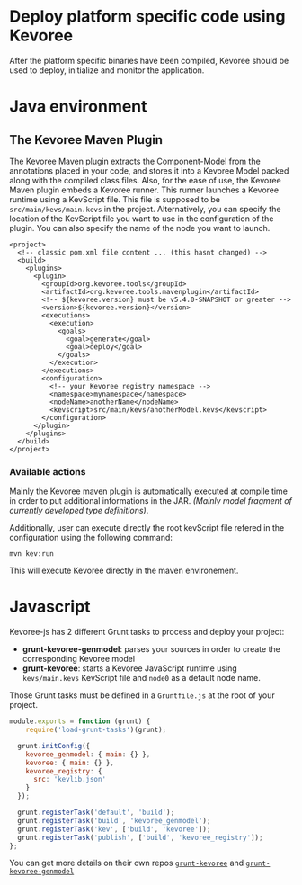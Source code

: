 # Deploy platform specific code using Kevoree

After the platform specific binaries have been compiled, Kevoree should be used to deploy, initialize and monitor the application.

# Java environment
## The Kevoree Maven Plugin

The Kevoree Maven plugin extracts the Component-Model from the annotations placed in your code, and stores it into a Kevoree Model packed along with the compiled class files.
Also, for the ease of use, the Kevoree Maven plugin embeds a Kevoree runner. This runner launches a Kevoree runtime using a KevScript file. This file is supposed to be `src/main/kevs/main.kevs` in the project. Alternatively, you can specify the location of the KevScript file you want to use in the configuration of the plugin.
You can also specify the name of the node you want to launch.

```
<project>
  <!-- classic pom.xml file content ... (this hasnt changed) -->
  <build>
    <plugins>
      <plugin>
        <groupId>org.kevoree.tools</groupId>
        <artifactId>org.kevoree.tools.mavenplugin</artifactId>
        <!-- ${kevoree.version} must be v5.4.0-SNAPSHOT or greater -->
        <version>${kevoree.version}</version>
        <executions>
          <execution>
            <goals>
              <goal>generate</goal>
              <goal>deploy</goal>
            </goals>
          </execution>
        </executions>
        <configuration>
          <!-- your Kevoree registry namespace -->
          <namespace>mynamespace</namespace>
          <nodeName>anotherName</nodeName>
          <kevscript>src/main/kevs/anotherModel.kevs</kevscript>
        </configuration>
      </plugin>
    </plugins>
  </build>
</project>
```

### Available actions

Mainly the Kevoree maven plugin is automatically executed at compile time in order to put additional informations in the JAR. *(Mainly model fragment of currently developed type definitions)*.

Additionally, user can execute directly the root kevScript file refered in the configuration using the following command:

`mvn kev:run`

This will execute Kevoree directly in the maven environement.  

# Javascript
Kevoree-js has 2 different Grunt tasks to process and deploy your project:
- **grunt-kevoree-genmodel**: parses your sources in order to create the corresponding Kevoree model
- **grunt-kevoree**: starts a Kevoree JavaScript runtime using `kevs/main.kevs` KevScript file and `node0` as a default node name.  

Those Grunt tasks must be defined in a `Gruntfile.js` at the root of your project.

```js
module.exports = function (grunt) {
	require('load-grunt-tasks')(grunt);

  grunt.initConfig({
    kevoree_genmodel: { main: {} },
    kevoree: { main: {} },
    kevoree_registry: {
      src: 'kevlib.json'
    }
  });

  grunt.registerTask('default', 'build');
  grunt.registerTask('build', 'kevoree_genmodel');
  grunt.registerTask('kev', ['build', 'kevoree']);
  grunt.registerTask('publish', ['build', 'kevoree_registry']);
};
```

You can get more details on their own repos [`grunt-kevoree`](https://github.com/kevoree/grunt-kevoree) and [`grunt-kevoree-genmodel`](https://github.com/kevoree/grunt-kevoree-genmodel)
